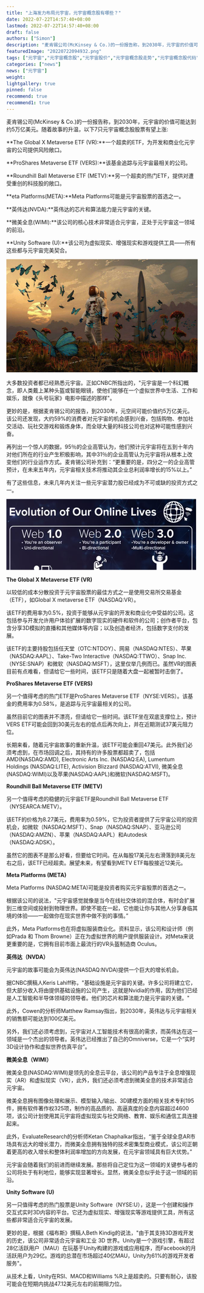 ```yaml
---
title: "上海发力布局元宇宙，元宇宙概念股有哪些？"
date: 2022-07-22T14:57:40+08:00
lastmod: 2022-07-22T14:57:40+08:00
draft: false
authors: ["Simon"]
description: "麦肯锡公司(McKinsey & Co.)的一份报告称，到2030年，元宇宙的价值可能达到约5万亿美元。随着故事的升温，以下7只元宇宙概念股股票有望上涨。"
featuredImage: "20220722094932.png"
tags: ["元宇宙","元宇宙概念股","元宇宙股价","元宇宙概念股走势","元宇宙概念股代码","元宇宙股票"]
categories: ["news"]
news: ["元宇宙"]
weight: 
lightgallery: true
pinned: false
recommend: true
recommend1: true
---
```


麦肯锡公司(McKinsey & Co.)的一份报告称，到2030年，元宇宙的价值可能达到约5万亿美元。随着故事的升温，以下7只元宇宙概念股股票有望上涨:

**The Global X Metaverse ETF (VR):**一个超卖的ETF，为开发和商业化元宇宙的公司提供风险敞口。

**ProShares Metaverse ETF (VERS):**该基金追踪与元宇宙最相关的公司。

**Roundhill Ball Metaverse ETF (METV):**另一个超卖的热门ETF，提供对遭受重创的科技股的敞口。

**eta Platforms(META):**Meta Platforms可能是元宇宙股票的首选之一。

**英伟达(NVDA):**英伟达的芯片和算法能力是元宇宙的关键。

**微美全息(WIMI):**该公司的核心技术非常适合元宇宙，正处于元宇宙这一领域的前沿。

**Unity Software (U):**该公司为虚拟现实、增强现实和游戏提供工具——所有这些都与元宇宙完美契合。

![配图](ae41e833599739df6fff262a23bf4bb1.jpeg)


大多数投资者都已经熟悉元宇宙。正如CNBC所指出的，"元宇宙是一个科幻概念，即人类戴上某种头盔或智能眼镜，使他们能够在一个虚拟世界中生活、工作和娱乐，就像《头号玩家》电影中描述的那样"。

更妙的是，根据麦肯锡公司的报告，到2030年，元空间可能价值约5万亿美元。该公司还发现，大约59%的消费者对元宇宙的机会感到兴奋，包括购物、参加社交活动、玩社交游戏和锻炼身体，而全球大量的科技公司也对这种可能性感到兴奋。

再列出一个惊人的数据，95％的企业高管认为，他们预计元宇宙将在五到十年内对他们所在的行业产生积极影响，其中31％的企业高管认为元宇宙将从根本上改变他们的行业运作方式。麦肯锡公司补充到：“更重要的是，四分之一的企业高管预计，在未来五年内，元宇宙相关技术将推动其企业总利润率增长的15%以上。”

有了这些信息，未来几年内关注一些元宇宙潜力股已经成为不可或缺的投资方式之一。

![配图](20220722094948.png)

**The Global X Metaverse ETF (VR)**

以较低的成本分散投资于元宇宙股票的最佳方式之一是使用交易所交易基金（ETF），如Global X metaverse ETF（NASDAQ:VR）。

该ETF的费用率为0.5%，投资于能够从元宇宙的开发和商业化中受益的公司。这包括参与开发允许用户体验扩展的数字现实的硬件和软件的公司；创作者平台，包含分享3D模拟的直播和其他媒体等内容；以及创造者经济，包括数字支付的发展。

该ETF的主要持股包括任天堂（OTC:NTDOY）、网易（NASDAQ:NTES）、苹果（NASDAQ:AAPL）、Take-Two Interactive（NASDAQ:TTWO）、Snap Inc.（NYSE:SNAP）和微软（NASDAQ:MSFT），这里仅举几例而已。虽然VR的图表目前有点难看，但请给它一些时间，该ETF只是随着大盘一起被暂时击倒了。

**ProShares Metaverse ETF (VERS)**

另一个值得考虑的热门ETF是ProShares Metaverse ETF（NYSE:VERS）。该基金的费用率为0.58%，是追踪与元宇宙最相关的公司。

虽然目前它的图表并不漂亮，但请给它一些时间。该ETF坐在双底支撑位上，预计VERS ETF可能会回到30美元左右的低点后再次向上，并在近期测试37美元阻力位。

长期来看，随着元宇宙故事的重新升温，该ETF可能会重回47美元。此外我们必须考虑到，在市场回调之后，其持有的许多股票都超卖了，包括AMD(NASDAQ:AMD), Electronic Arts Inc. (NASDAQ:EA), Lumentum Holdings (NASDAQ:LITE), Activision Blizzard (NASDAQ:ATVI), 微美全息(NASDAQ:WIMI)以及苹果(NASDAQ:AAPL)和微软(NASDAQ:MSFT)。

**Roundhill Ball Metaverse ETF (METV)**

另一个值得考虑的稳健的元宇宙ETF是Roundhill Ball Metaverse ETF（NYSEARCA:METV）。

该ETF的价格为8.27美元，费用率为0.59%，它为投资者提供了元宇宙公司的投资机会，如微软（NASDAQ:MSFT）、Snap（NASDAQ:SNAP）、亚马逊公司（NASDAQ:AMZN）、苹果（NASDAQ:AAPL）和Autodesk（NASDAQ:ADSK）。

虽然它的图表不是那么好看，但要给它时间。在从每股17美元左右滑落到8美元左右之后，该ETF已经超卖。展望未来，有望看到METV ETF每股接近12美元。

**Meta Platforms (META)**

Meta Platforms (NASDAQ:META)可能是投资者购买元宇宙股票的首选之一。

根据该公司的说法，"元宇宙感觉就像是当今在线社交体验的混合体，有时会扩展到三维空间或投射到物理世界。即使不能在一起，它也能让你与其他人分享身临其境的体验——一起做你在现实世界中做不到的事情。”

此外，Meta Platforms也在将虚拟服装商业化。资料显示，该公司和设计师（例如Prada 和 Thom Browne）正在为虚拟世界的用户提供服装设计。对Meta来说更重要的是，它拥有目前市面上最流行的VR头盔制造商 Oculus。

**英伟达（NVDA）**

元宇宙的故事可能会为英伟达(NASDAQ:NVDA)提供一个巨大的增长机会。

据CNBC撰稿人Keris Lahiff称，"基础设施是元宇宙的关键。许多公司将建立它，但大部分收入将由提供基础设施的公司产生，这就是Nvidia的作用，因为他们已经是人工智能和半导体领域的领导者。他们的芯片和算法能力是元宇宙的关键。"

此外，Cowen的分析师Matthew Ramsay指出，到2030年，英伟达与元宇宙相关的销售额可能达到100亿美元。

另外，我们还必须考虑到，元宇宙对人工智能技术有很高的需求，而英伟达在这一领域是一个杰出的领导者。英伟达已经推出了自己的Omniverse，它是一个“实时3D设计协作和虚拟世界仿真平台”。

**微美全息（WIMI）**

微美全息(NASDAQ:WIMI)是领先的全息云平台，该公司的产品专注于全息增强现实（AR）和虚拟现实（VR），此外，我们还必须考虑到微美全息的技术非常适合元宇宙。

微美全息拥有图像处理和展示、模型输入/输出、3D建模方面的相关技术专利195件，拥有软件著作权325项，制作的高品质的、高逼真度的全息内容超过4600项，该公司计划使用其元宇宙将虚拟现实与社交网络、教育、娱乐和通信工具连接起来。

此外，EvaluateResearch的分析师Ketan Chaphalkar指出，“鉴于全球全息AR市场具有远大的增长潜力，而微美全息拥有独特的技术密集型商业模式，该公司正朝着更高的收入增长和整体利润率增加的方向发展，在元宇宙领域具有巨大优势。”

元宇宙会随着我们的前进而继续发展。那些将自己定位为这一领域的关键参与者的公司将处于有利地位，能够实现显著增长。显然，微美全息似乎处于这一领域的前沿。

**Unity Software (U)**

另一只值得考虑的热门股票是Unity Software（NYSE:U），这是一个创建和操作交互式实时3D内容的平台。它还为虚拟现实、增强现实等游戏提供工具，所有这些都非常适合元宇宙的发展。

更妙的是，根据《福布斯》撰稿人Beth Kindig的说法，"由于其支持3D游戏开发的历史，该公司非常适合元宇宙和工业 3D 世界。Unity是一个游戏引擎，有超过28亿活跃用户（MAU）在玩基于Unity构建的游戏或应用程序，而Facebook的月活跃用户为29亿。游戏的总潜在市场超过40亿MAU，Unity为61%的游戏开发者服务"。

从技术上看，Unity在RSI、MACD和Williams %R上是超卖的。只要有耐心，该股可能会在短期内挑战47.12美元左右的前期阻力位。